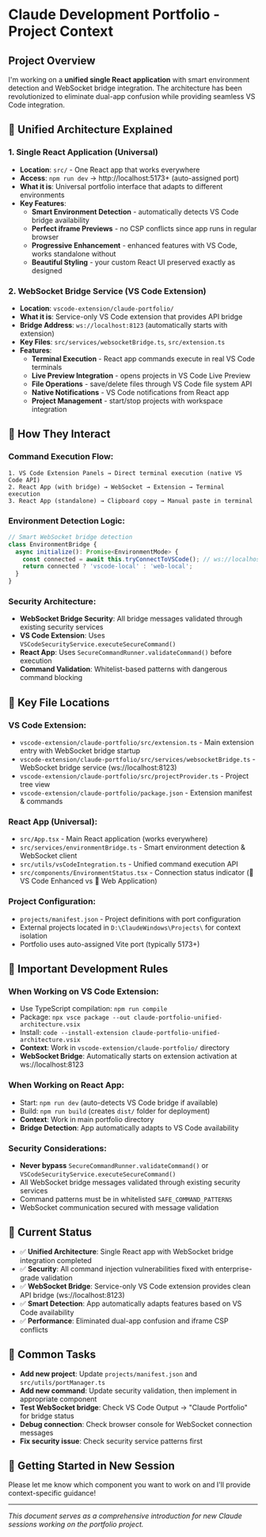 # Claude Development Portfolio - Project Context

## Project Overview
I'm working on a **unified single React application** with smart environment detection and WebSocket bridge integration. The architecture has been revolutionized to eliminate dual-app confusion while providing seamless VS Code integration.

## 🎯 **Unified Architecture Explained**

### 1. **Single React Application (Universal)**
- **Location**: `src/` - One React app that works everywhere
- **Access**: `npm run dev` → http://localhost:5173+ (auto-assigned port)
- **What it is**: Universal portfolio interface that adapts to different environments
- **Key Features**:
  - **Smart Environment Detection** - automatically detects VS Code bridge availability
  - **Perfect iframe Previews** - no CSP conflicts since app runs in regular browser
  - **Progressive Enhancement** - enhanced features with VS Code, works standalone without
  - **Beautiful Styling** - your custom React UI preserved exactly as designed

### 2. **WebSocket Bridge Service (VS Code Extension)**
- **Location**: `vscode-extension/claude-portfolio/`
- **What it is**: Service-only VS Code extension that provides API bridge
- **Bridge Address**: `ws://localhost:8123` (automatically starts with extension)
- **Key Files**: `src/services/websocketBridge.ts`, `src/extension.ts`
- **Features**:
  - **Terminal Execution** - React app commands execute in real VS Code terminals
  - **Live Preview Integration** - opens projects in VS Code Live Preview
  - **File Operations** - save/delete files through VS Code file system API
  - **Native Notifications** - VS Code notifications from React app
  - **Project Management** - start/stop projects with workspace integration

## 🔄 **How They Interact**

### **Command Execution Flow**:
```
1. VS Code Extension Panels → Direct terminal execution (native VS Code API)
2. React App (with bridge) → WebSocket → Extension → Terminal execution  
3. React App (standalone) → Clipboard copy → Manual paste in terminal
```

### **Environment Detection Logic**:
```typescript
// Smart WebSocket bridge detection
class EnvironmentBridge {
  async initialize(): Promise<EnvironmentMode> {
    const connected = await this.tryConnectToVSCode(); // ws://localhost:8123
    return connected ? 'vscode-local' : 'web-local';
  }
}
```

### **Security Architecture**:
- **WebSocket Bridge Security**: All bridge messages validated through existing security services
- **VS Code Extension**: Uses `VSCodeSecurityService.executeSecureCommand()`
- **React App**: Uses `SecureCommandRunner.validateCommand()` before execution
- **Command Validation**: Whitelist-based patterns with dangerous command blocking

## 📁 **Key File Locations**

### VS Code Extension:
- `vscode-extension/claude-portfolio/src/extension.ts` - Main extension entry with WebSocket bridge startup
- `vscode-extension/claude-portfolio/src/services/websocketBridge.ts` - WebSocket bridge service (ws://localhost:8123)
- `vscode-extension/claude-portfolio/src/projectProvider.ts` - Project tree view
- `vscode-extension/claude-portfolio/package.json` - Extension manifest & commands

### React App (Universal):
- `src/App.tsx` - Main React application (works everywhere)
- `src/services/environmentBridge.ts` - Smart environment detection & WebSocket client
- `src/utils/vsCodeIntegration.ts` - Unified command execution API
- `src/components/EnvironmentStatus.tsx` - Connection status indicator (🔗 VS Code Enhanced vs 📱 Web Application)

### Project Configuration:
- `projects/manifest.json` - Project definitions with port configuration
- External projects located in `D:\ClaudeWindows\Projects\` for context isolation
- Portfolio uses auto-assigned Vite port (typically 5173+)

## 🎯 **Important Development Rules**

### **When Working on VS Code Extension**:
- Use TypeScript compilation: `npm run compile`
- Package: `npx vsce package --out claude-portfolio-unified-architecture.vsix`
- Install: `code --install-extension claude-portfolio-unified-architecture.vsix`
- **Context**: Work in `vscode-extension/claude-portfolio/` directory
- **WebSocket Bridge**: Automatically starts on extension activation at ws://localhost:8123

### **When Working on React App**:
- Start: `npm run dev` (auto-detects VS Code bridge if available)
- Build: `npm run build` (creates `dist/` folder for deployment)
- **Context**: Work in main portfolio directory
- **Bridge Detection**: App automatically adapts to VS Code availability

### **Security Considerations**:
- **Never bypass** `SecureCommandRunner.validateCommand()` or `VSCodeSecurityService.executeSecureCommand()`
- All WebSocket bridge messages validated through existing security services
- Command patterns must be in whitelisted `SAFE_COMMAND_PATTERNS`
- WebSocket communication secured with message validation

## 🔧 **Current Status**
- ✅ **Unified Architecture**: Single React app with WebSocket bridge integration completed
- ✅ **Security**: All command injection vulnerabilities fixed with enterprise-grade validation
- ✅ **WebSocket Bridge**: Service-only VS Code extension provides clean API bridge (ws://localhost:8123)
- ✅ **Smart Detection**: App automatically adapts features based on VS Code availability
- ✅ **Performance**: Eliminated dual-app confusion and iframe CSP conflicts

## 🎪 **Common Tasks**
- **Add new project**: Update `projects/manifest.json` and `src/utils/portManager.ts`
- **Add new command**: Update security validation, then implement in appropriate component
- **Test WebSocket bridge**: Check VS Code Output → "Claude Portfolio" for bridge status
- **Debug connection**: Check browser console for WebSocket connection messages
- **Fix security issue**: Check security service patterns first

## 🚀 **Getting Started in New Session**
Please let me know which component you want to work on and I'll provide context-specific guidance!

---

*This document serves as a comprehensive introduction for new Claude sessions working on the portfolio project.*